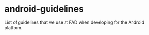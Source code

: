 # android-guidelines
List of guidelines that we use at FAD when developing for the Android platform.
